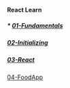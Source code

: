 **React Learn**

##### * [01-Fundamentals](./O1-Fundamentals)

##### [02-Initializing](./02-Initialize)

##### [03-React](./03-React)

[04-FoodApp](./04-FoodApp)
